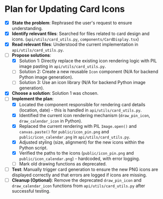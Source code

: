# Plan for Updating Card Icons

- [x] **State the problem**: Rephrased the user's request to ensure understanding.
- [x] **Identify relevant files**: Searched for files related to card design and icons. (`api/utils/card_utils.py`, `components/CardDisplay.tsx`)
- [x] **Read relevant files**: Understood the current implementation in `api/utils/card_utils.py`.
- [ ] **Propose solutions**:
    - [x] Solution 1: Directly replace the existing icon rendering logic with PIL image pasting in `api/utils/card_utils.py`.
    - [ ] Solution 2: Create a new reusable `Icon` component (N/A for backend Python image generation).
    - [ ] Solution 3: Use an icon library (N/A for backend Python image generation).
- [x] **Choose a solution**: Solution 1 was chosen.
- [ ] **Implement the plan**:
    - [x] Located the component responsible for rendering card details (location, date) - this is handled in `api/utils/card_utils.py`.
    - [x] Identified the current icon rendering mechanism (`draw_pin_icon`, `draw_calendar_icon` in Python).
    - [x] Replaced the current rendering with PIL `Image.open()` and `canvas.paste()` for `public/icon_pin.png` and `public/icon_calendar.png` in `api/utils/card_utils.py`.
    - [x] Adjusted styling (size, alignment) for the new icons within the Python script.
    - [x] Verified the paths to the icons (`public/icon_pin.png` and `public/icon_calendar.png`) - hardcoded, with error logging.
    - [ ] Mark old drawing functions as deprecated.
- [ ] **Test**: Manually trigger card generation to ensure the new PNG icons are displayed correctly and that errors are logged if icons are missing.
- [ ] **Cleanup (Optional)**: Remove the deprecated `draw_pin_icon` and `draw_calendar_icon` functions from `api/utils/card_utils.py` after successful testing. 